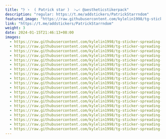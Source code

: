 ```yaml
---
title: "𖥨 ࣪˖  ( Patrick star )  ˃ᴗ˂ @aestheticstikerpack"
description: "regular: https://t.me/addstickers/PatrickStarrndom"
featured_image: "https://raw.githubusercontent.com/kylelin1998/tg-sticker-spreading-worldwide-images/main/img/61bb7568-a824-4211-a02c-1daf6f71ca3e.jpg"
link: "https://t.me/addstickers/PatrickStarrndom"
weight: 3
date: 2024-01-15T21:46:13+08:00
images:
  - https://raw.githubusercontent.com/kylelin1998/tg-sticker-spreading-worldwide-images/main/img/61bb7568-a824-4211-a02c-1daf6f71ca3e.jpg
  - https://raw.githubusercontent.com/kylelin1998/tg-sticker-spreading-worldwide-images/main/img/8667fd1c-5a19-441c-9f52-6c50e07df0db.jpg
  - https://raw.githubusercontent.com/kylelin1998/tg-sticker-spreading-worldwide-images/main/img/7eeadc7b-f8c4-4f64-9f52-f2b7e27b4b3b.jpg
  - https://raw.githubusercontent.com/kylelin1998/tg-sticker-spreading-worldwide-images/main/img/f2582cd7-06f0-4f8f-8f6b-e1021247a257.jpg
  - https://raw.githubusercontent.com/kylelin1998/tg-sticker-spreading-worldwide-images/main/img/96748531-054f-4114-a8a8-07c48bb6d0ef.jpg
  - https://raw.githubusercontent.com/kylelin1998/tg-sticker-spreading-worldwide-images/main/img/9a5b132d-dd52-4034-a2f9-9358b6b1fed4.jpg
  - https://raw.githubusercontent.com/kylelin1998/tg-sticker-spreading-worldwide-images/main/img/e0b1ae4a-4629-4450-b33d-79a5c777e7b5.jpg
  - https://raw.githubusercontent.com/kylelin1998/tg-sticker-spreading-worldwide-images/main/img/de3245c7-43ce-477a-a613-5b7c7db9a6ed.jpg
  - https://raw.githubusercontent.com/kylelin1998/tg-sticker-spreading-worldwide-images/main/img/4b3489d8-c5fb-4d0e-93d2-48dc64e45f95.jpg
  - https://raw.githubusercontent.com/kylelin1998/tg-sticker-spreading-worldwide-images/main/img/781a485c-6517-46f1-82ee-f50f3d084592.jpg
  - https://raw.githubusercontent.com/kylelin1998/tg-sticker-spreading-worldwide-images/main/img/a4f88e51-c67e-4c85-b7ab-e1beae785b48.jpg
  - https://raw.githubusercontent.com/kylelin1998/tg-sticker-spreading-worldwide-images/main/img/9c83b396-7a63-416c-a86e-6e60b87c6320.jpg
  - https://raw.githubusercontent.com/kylelin1998/tg-sticker-spreading-worldwide-images/main/img/4d48c0b5-1314-4476-b327-0fef57b04809.jpg
  - https://raw.githubusercontent.com/kylelin1998/tg-sticker-spreading-worldwide-images/main/img/cd2691e6-c910-4287-a5d2-ec4f41164ea9.jpg
  - https://raw.githubusercontent.com/kylelin1998/tg-sticker-spreading-worldwide-images/main/img/7df26169-e8c4-4138-8c9c-4cd9c9e152e9.jpg
  - https://raw.githubusercontent.com/kylelin1998/tg-sticker-spreading-worldwide-images/main/img/5808370b-beb2-4415-8d6e-e27f1b80890f.jpg
  - https://raw.githubusercontent.com/kylelin1998/tg-sticker-spreading-worldwide-images/main/img/0206ebb1-cb99-4145-9f46-1aec03cd77e3.jpg
  - https://raw.githubusercontent.com/kylelin1998/tg-sticker-spreading-worldwide-images/main/img/3e7ac683-a425-4eff-97b8-9ff6a5026e83.jpg
  - https://raw.githubusercontent.com/kylelin1998/tg-sticker-spreading-worldwide-images/main/img/c3e865a1-98ad-4aed-af8f-ac301983f1b1.jpg
  - https://raw.githubusercontent.com/kylelin1998/tg-sticker-spreading-worldwide-images/main/img/cd2b1c21-ec88-4f29-8a44-ece32aef790f.jpg
---
```

